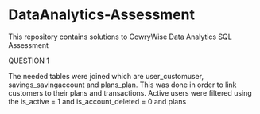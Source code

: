 # DataAnalytics-Assessment
This repository contains solutions to CowryWise Data Analytics SQL Assessment

QUESTION 1

The needed tables were joined which are user_customuser, savings_savingaccount and plans_plan. This was done in order to link customers to their plans and transactions. Active users were filtered using the is_active = 1 and is_account_deleted = 0 and plans 
